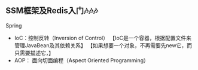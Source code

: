 
## SSM框架及Redis入门🎶🎶🎶

Spring 

 - IoC：控制反转（Inversion of Control）
 【IoC是一个容器，根据配置文件来管理JavaBean及其依赖关系】
 【如果想要一个对象，不再需要先new它，而只需要描述它，】
 - AOP： 面向切面编程（Aspect Oriented Programming）

<!--stackedit_data:
eyJoaXN0b3J5IjpbLTIwOTA0MzU5MTAsMzAyOTQwNjYzXX0=
-->